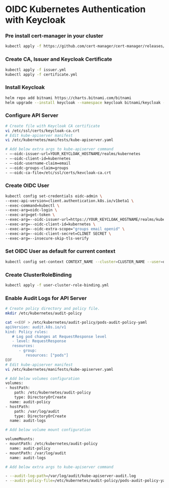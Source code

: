 OIDC Kubernetes Authentication with Keycloak
==================

### Pre install cert-manager in your cluster

```sh
kubectl apply -f https://github.com/cert-manager/cert-manager/releases/download/v1.16.2/cert-manager.yaml
```

### Create CA, Issuer and Keycloak Certificate

```sh
kubectl apply -f issuer.yml
kubectl apply -f certificate.yml
```


### Install Keycloak

```sh
helm repo add bitnami https://charts.bitnami.com/bitnami
helm upgrade --install keycloak --namespace keycloak bitnami/keycloak --reuse-values -f keycloak-values.yml
```

### Configure API Server

```sh
# Create file with Keycloak CA certificate
vi /etc/ssl/certs/keycloak-ca.crt
# Edit kube-apiserver manifest
vi /etc/kubernetes/manifests/kube-apiserver.yaml

# Add below extra args to kube-apiserver command
- —-oidc-issuer-url=YOUR_KEYCLOAK_HOSTNAME/realms/kubernetes
- —-oidc-client-id=kubernetes
- —-oidc-username-claim=email
- —-oidc-groups-claim=groups
- —-oidc-ca-file=/etc/ssl/certs/kevcloak-ca.crt
```


### Create OIDC User

```sh
kubectl config set-credentials oidc-admin \
--exec-api-version=client.authentication.k8s.io/v1beta1 \
--exec-command=kubectl \
--exec-arg=oidc-login \
--exec-arg=get-token \
--exec-arg=--oidc-issuer-url=https://YOUR_KEYCLOAK_HOSTNAME/realms/kubernetes \
--exec-arg=--oidc-client-id=kubernetes \
--exec-arg=--oidc-extra-scope="groups email openid" \
--exec-arg=--oidc-client-secret=CLINET SECRET \
--exec-arg=--insecure-skip-tls-verify
```

### Set OIDC User as default for current context

```sh
kubectl config set-context CONTEXT_NAME --cluster=CLUSTER_NAME --user=oidc-admin
```

### Create ClusterRoleBinding

```sh
kubectl apply -f user-cluster-role-binding.yml
```


### Enable Audit Logs for API Server

```sh
# Create policy directory and policy file.
mkdir /etc/kubernetes/audit-policy

cat <<EOF > /etc/kubernetes/audit-policy/pods-audit-policy-yaml
apiVersion: audit.k8s.io/v1
kind: Policy rules:
   # Log pod changes at RequestResponse level
   - level: RequestResponse 
   resources:
      - group:
         resources: ["pods"]
EOF
# Edit kube-apiserver manifest
vi /etc/kubernetes/manifests/kube-apiserver.yaml

# Add below volumes configuration
volumes: 
- hostPath:
    path: /etc/kubernetes/audit-policy 
    type: DirectoryOrCreate
  name: audit-policy 
- hostPath:
    path: /var/log/audit 
    type: DirectoryOrCreate
  name: audit-logs

# Add below volume mount configuration

volumeMounts:
- mountPath: /etc/kubernetes/audit-policy 
  name: audit-policy
- mountPath: /var/log/audit 
  name: audit-logs

# Add below extra args to kube-apiserver command

- --audit-log-path=/var/log/audit/kube-apiserver-audit.log
- --audit-policy-file=/etc/kubernetes/audit-policy/pods-audit-policy-yaml

```
